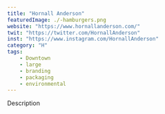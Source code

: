 ```yaml
---
title: "Hornall Anderson"
featuredImage: ./-hamburgers.png
website: "https://www.hornallanderson.com/"
twit: "https://twitter.com/HornallAnderson"
inst: "https://www.instagram.com/HornallAnderson"
category: "H"
tags:
    - Downtown
    - large
    - branding
    - packaging
    - environmental
---
```


Description
